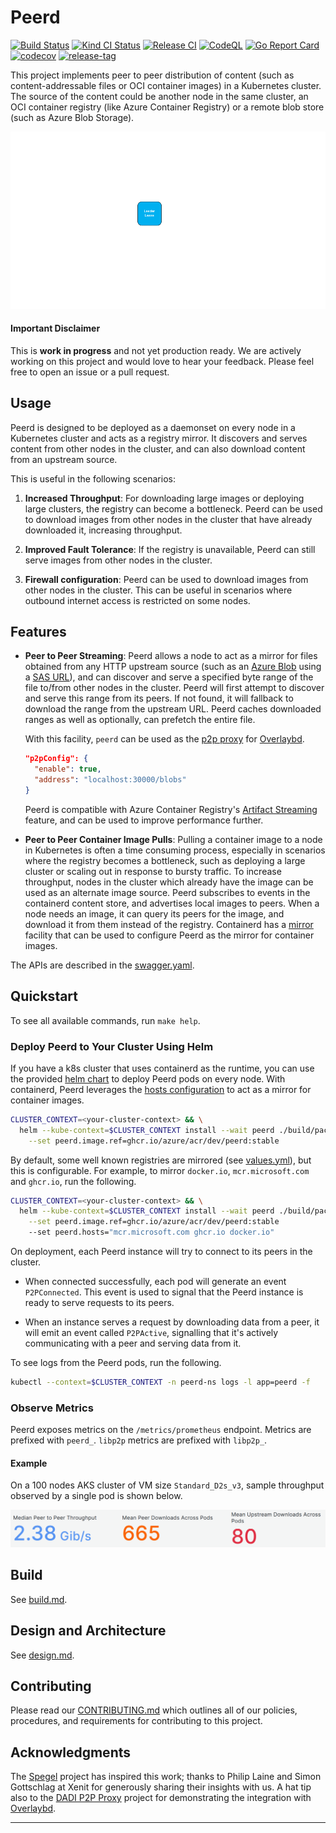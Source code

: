 # Peerd

[![Build Status]][build-status]
[![Kind CI Status]][kind-ci-status]
[![Release CI]][release-ci]
[![CodeQL]][code-ql]
[![Go Report Card]][go-report-card]
[![codecov]][code-cov]
[![release-tag]][peerd-pkgs]

This project implements peer to peer distribution of content (such as content-addressable files or OCI container images)
in a Kubernetes cluster. The source of the content could be another node in the same cluster, an OCI container registry
(like Azure Container Registry) or a remote blob store (such as Azure Blob Storage).

![cluster-ops]

#### Important Disclaimer

This is **work in progress** and not yet production ready. We are actively working on this project and would love to
hear your feedback. Please feel free to open an issue or a pull request.

## Usage

Peerd is designed to be deployed as a daemonset on every node in a Kubernetes cluster and acts as a registry mirror. It 
discovers and serves content from other nodes in the cluster, and can also download content from an upstream source.

This is useful in the following scenarios:

1. **Increased Throughput**: For downloading large images or deploying large clusters, the registry can become a 
   bottleneck. Peerd can be used to download images from other nodes in the cluster that have already downloaded it,
   increasing throughput.

2. **Improved Fault Tolerance**: If the registry is unavailable, Peerd can still serve images from other nodes in the
   cluster.

3. **Firewall configuration**: Peerd can be used to download images from other nodes in the cluster. This can be useful
    in scenarios where outbound internet access is restricted on some nodes.

## Features

* **Peer to Peer Streaming**: Peerd allows a node to act as a mirror for files obtained from any HTTP upstream source
  (such as an [Azure Blob] using a [SAS URL]), and can discover and serve a specified byte range of the file to/from
  other nodes in the cluster. Peerd will first attempt to discover and serve this range from its peers. If not found, it
  will  fallback to download the range from the upstream URL. Peerd caches downloaded ranges as well as optionally, can
  prefetch the entire file.

  With this facility, `peerd` can be used as the [p2p proxy] for [Overlaybd].

  ```json
  "p2pConfig": {
    "enable": true,
    "address": "localhost:30000/blobs"
  }
  ```

  Peerd is compatible with Azure Container Registry's [Artifact Streaming][ACR Artifact Streaming] feature, and can be
  used to improve performance further.

* **Peer to Peer Container Image Pulls**: Pulling a container image to a node in Kubernetes is often a time consuming
  process, especially in scenarios where the registry becomes a bottleneck, such as deploying a large cluster or scaling
  out in response to bursty traffic. To increase throughput, nodes in the cluster which already have the image can be
  used as an alternate image source. Peerd subscribes to events in the containerd content store, and advertises local
  images to peers. When a node needs an image, it can query its peers for the image, and download it from them instead
  of the registry. Containerd has a [mirror][containerd hosts] facility that can be used to configure Peerd as the 
  mirror for container images.

The APIs are described in the [swagger.yaml].

## Quickstart

To see all available commands, run `make help`.

### Deploy Peerd to Your Cluster Using Helm

If you have a k8s cluster that uses containerd as the runtime, you can use the provided [helm chart] to deploy Peerd
pods on every node. With containerd, Peerd leverages the [hosts configuration][containerd hosts] to act as a mirror for
container images.

```bash
CLUSTER_CONTEXT=<your-cluster-context> && \
  helm --kube-context=$CLUSTER_CONTEXT install --wait peerd ./build/package/peerd-helm \
    --set peerd.image.ref=ghcr.io/azure/acr/dev/peerd:stable
```

By default, some well known registries are mirrored (see [values.yml]), but this is configurable. For example, to mirror
`docker.io`, `mcr.microsoft.com` and `ghcr.io`, run the following.

```bash
CLUSTER_CONTEXT=<your-cluster-context> && \
  helm --kube-context=$CLUSTER_CONTEXT install --wait peerd ./build/package/peerd-helm \
    --set peerd.image.ref=ghcr.io/azure/acr/dev/peerd:stable
    --set peerd.hosts="mcr.microsoft.com ghcr.io docker.io"
```

On deployment, each Peerd instance will try to connect to its peers in the cluster. 

* When connected successfully, each pod will generate an event `P2PConnected`. This event is used to signal that the 
  Peerd instance is ready to serve requests to its peers.

* When an instance serves a request by downloading data from a peer, it will emit an event called `P2PActive`, 
  signalling that it's actively communicating with a peer and serving data from it.

To see logs from the Peerd pods, run the following.

```bash
kubectl --context=$CLUSTER_CONTEXT -n peerd-ns logs -l app=peerd -f
```

### Observe Metrics

Peerd exposes metrics on the `/metrics/prometheus` endpoint. Metrics are prefixed with `peerd_`. `libp2p` metrics are
prefixed with `libp2p_`.

#### Example

On a 100 nodes AKS cluster of VM size `Standard_D2s_v3`, sample throughput observed by a single pod is shown below.


<img src="./assets/images/peer-metrics.png" alt="peer metrics" width="1000">

## Build

See [build.md].

## Design and Architecture

See [design.md].

## Contributing

Please read our [CONTRIBUTING.md] which outlines all of our policies, procedures, and requirements for contributing to
this project.

## Acknowledgments

The [Spegel] project has inspired this work; thanks to Philip Laine and Simon Gottschlag at Xenit
for generously sharing their insights with us. A hat tip also to the [DADI P2P Proxy] project for demonstrating the
integration with [Overlaybd].

---

[CONTRIBUTING.md]: CONTRIBUTING.md
[kubectl-node-shell]: https://github.com/kvaps/kubectl-node-shell
[Go Report Card]: https://goreportcard.com/badge/github.com/azure/peerd
[go-report-card]: https://goreportcard.com/report/github.com/azure/peerd
[Build Status]: https://github.com/azure/peerd/actions/workflows/build.yml/badge.svg
[build-status]: https://github.com/azure/peerd/actions/workflows/build.yml
[Kind CI Status]: https://github.com/azure/peerd/actions/workflows/kind.yml/badge.svg
[kind-ci-status]: https://github.com/azure/peerd/actions/workflows/kind.yml
[Release CI]: https://github.com/azure/peerd/actions/workflows/release.yml/badge.svg
[release-ci]: https://github.com/azure/peerd/actions/workflows/release.yml
[Code Coverage]: https://img.shields.io/badge/coverage-54.9%25-orange
[node-arch]: ./assets/images/http-flow.png
[Overlaybd]: https://github.com/containerd/overlaybd
[scanner]: ./tests/scanner/scanner.go
[ACR Artifact Streaming]: https://learn.microsoft.com/en-us/azure/container-registry/container-registry-artifact-streaming
[swagger.yaml]: ./api/swagger.yaml
[Spegel]: https://github.com/XenitAB/spegel
[Kraken]: https://github.com/uber/kraken
[Dragonfly]: https://github.com/dragonflyoss/Dragonfly2
[DADI P2P Proxy]: https://github.com/data-accelerator/dadi-p2proxy
[containerd hosts]: https://github.com/containerd/containerd/blob/main/docs/hosts.md
[containerd-mirror]: ./internal/containerd/mirror.go
[helm chart]: ./build/package/peerd-helm
[CodeQL]: https://github.com/Azure/peerd/actions/workflows/github-code-scanning/codeql/badge.svg?branch=main
[code-ql]: https://github.com/Azure/peerd/actions/workflows/github-code-scanning/codeql
[Azure Blob]: https://learn.microsoft.com/en-us/azure/storage/blobs/storage-blobs-introduction
[SAS URL]: https://learn.microsoft.com/en-us/azure/storage/common/storage-sas-overview
[p2p proxy]: https://github.com/containerd/overlaybd/blob/main/src/example_config/overlaybd.json#L27C5-L30C7
[peerd.service]: ./init/systemd/peerd.service
[white paper]: https://pdos.csail.mit.edu/~petar/papers/maymounkov-kademlia-lncs.pdf
[design.md]: ./docs/design.md
[cluster-ops]: ./assets/images//cluster-ops.gif
[codecov]: https://codecov.io/gh/Azure/peerd/branch/main/graph/badge.svg
[code-cov]: https://codecov.io/gh/Azure/peerd
[release-tag]: https://img.shields.io/github/v/tag/Azure/peerd?label=Docker%20Image%20Tag
[peerd-pkgs]: https://github.com/Azure/peerd/pkgs/container/acr%2Fdev%2Fpeerd
[build.md]: ./docs/build.md
[values.yml]: ./build/package/peerd-helm/values.yaml
